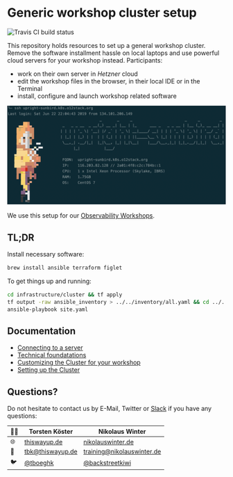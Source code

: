 # Generic workshop cluster setup

![Travis CI build status](https://travis-ci.org/observabilitystack/workshop-cluster.svg?branch=master)

This repository holds resources to set up a general workshop
cluster. Remove the software installment hassle on local
laptops and use powerful cloud servers for your workshop instead.
Participants:

* work on their own server in _Hetzner_ cloud
* edit the workshop files in the browser, in their
  local IDE or in the Terminal
* install, configure and launch workshop related software

![alt](docs/workshop-login.png)

We use this setup for our [Observability Workshops](https://github.com/observabilitystack/k8s-observability-workshop).

## TL;DR

Install necessary software:

```bash
brew install ansible terraform figlet
```

To get things up and running:

```bash
cd infrastructure/cluster && tf apply
tf output -raw ansible_inventory > ../../inventory/all.yaml && cd ../..
ansible-playbook site.yaml
```

## Documentation

* [Connecting to a server](docs/connecting.md)
* [Technical foundatations](docs/technical_foundations.md)
* [Customizing the Cluster for your workshop](docs/customizing_for_your_workshop.md)
* [Setting up the Cluster](docs/setting_up_the_cluster.md)

## Questions?

Do not hesitate to contact us by E-Mail, Twitter or [Slack](https://o12stack.slack.com/) if you have any questions:

👨‍💻 | Torsten Köster | Nikolaus Winter
---|------------ | -------------
🌐 | [thiswayup.de](https://www.thiswayup.de) | [nikolauswinter.de](https://www.nikolauswinter.de)
📧 | [tbk@thiswayup.de](mailto:tbk@thiswayup.de) | [training@nikolauswinter.de](mailto:training@nikolauswinter.de)
🐦 | [@tboeghk](https://twitter.com/tboeghk) | [@backstreetkiwi](https://twitter.com/backstreetkiwi)
